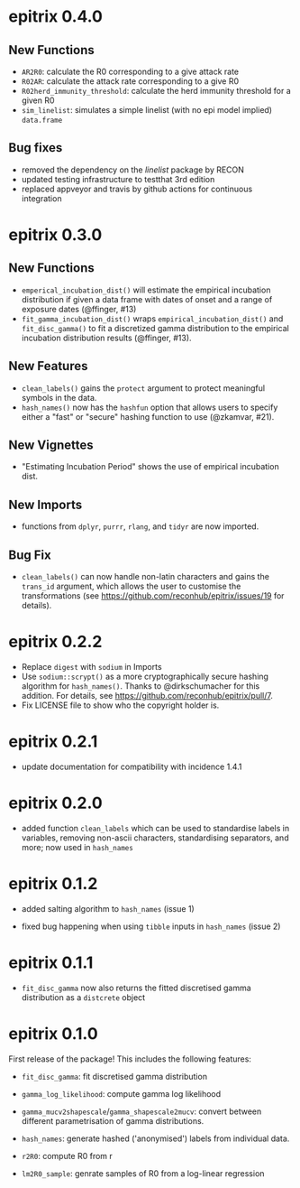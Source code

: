 # epitrix 0.4.0

## New Functions

* `AR2R0`: calculate the R0 corresponding to a give attack rate
* `R02AR`: calculate the attack rate corresponding to a give R0
* `R02herd_immunity_threshold`: calculate the herd immunity threshold for a given R0
* `sim_linelist`: simulates a simple linelist (with no epi model implied) `data.frame`

## Bug fixes

* removed the dependency on the *linelist* package by RECON 
* updated testing infrastructure to testthat 3rd edition
* replaced appveyor and travis by github actions for continuous integration


# epitrix 0.3.0

## New Functions

 - `emperical_incubation_dist()` will estimate the empirical incubation
   distribution if given a data frame with dates of onset and a range of
   exposure dates (@ffinger, #13)
 - `fit_gamma_incubation_dist()` wraps `empirical_incubation_dist()` and 
   `fit_disc_gamma()` to fit a discretized gamma distribution to the empirical
   incubation distribution results (@ffinger, #13).

## New Features

 - `clean_labels()` gains the `protect` argument to protect meaningful symbols
   in the data.
 - `hash_names()` now has the `hashfun` option that allows users to specify
   either a "fast" or "secure" hashing function to use (@zkamvar, #21).

## New Vignettes

 - "Estimating Incubation Period" shows the use of empirical incubation dist.

## New Imports

 - functions from `dplyr`, `purrr`, `rlang`, and `tidyr` are now imported.

## Bug Fix

 - `clean_labels()` can now handle non-latin characters and gains the `trans_id`
   argument, which allows the user to customise the transformations 
   (see https://github.com/reconhub/epitrix/issues/19 for details).

# epitrix 0.2.2

 - Replace `digest` with `sodium` in Imports
 - Use `sodium::scrypt()` as a more cryptographically secure hashing algorithm
   for `hash_names()`. Thanks to @dirkschumacher for this addition. For details,
   see https://github.com/reconhub/epitrix/pull/7.
 - Fix LICENSE file to show who the copyright holder is.

# epitrix 0.2.1

- update documentation for compatibility with incidence 1.4.1

# epitrix 0.2.0

- added function `clean_labels` which can be used to standardise labels in variables,
  removing non-ascii characters, standardising separators, and more; now used in
  `hash_names`



# epitrix 0.1.2

- added salting algorithm to `hash_names` (issue 1)

- fixed bug happening when using `tibble` inputs in `hash_names` (issue 2)



# epitrix 0.1.1

- `fit_disc_gamma` now also returns the fitted discretised gamma distribution as
  a `distcrete` object



# epitrix 0.1.0

First release of the package! This includes the following features:

- `fit_disc_gamma`: fit discretised gamma distribution

- `gamma_log_likelihood`: compute gamma log likelihood

- `gamma_mucv2shapescale`/`gamma_shapescale2mucv`: convert between different
  parametrisation of gamma distributions.

- `hash_names`: generate hashed ('anonymised') labels from individual data.

- `r2R0`: compute R0 from r

- `lm2R0_sample`: genrate samples of R0 from a log-linear regression
